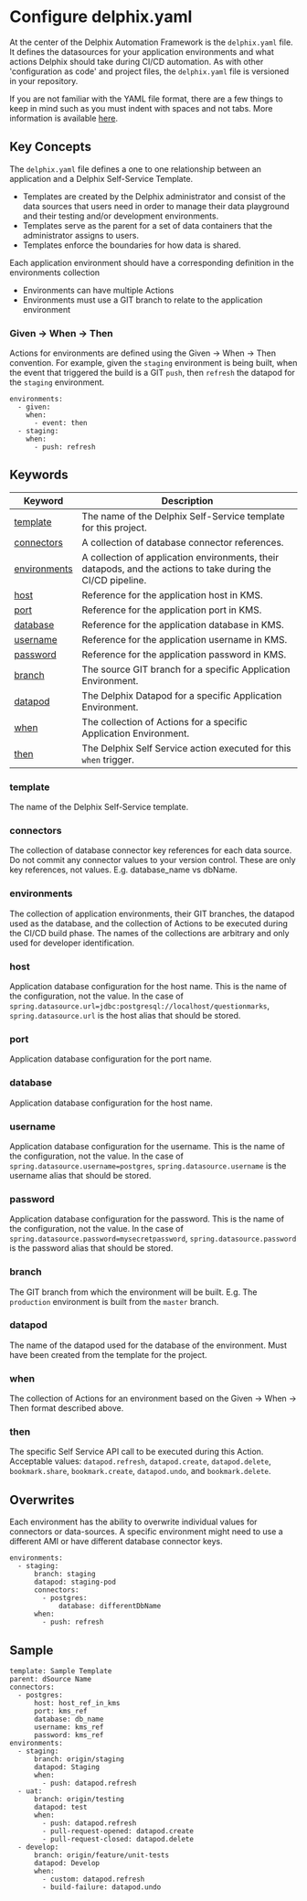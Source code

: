 # Configure delphix.yaml

At the center of the Delphix Automation Framework is the `delphix.yaml` file. It defines the datasources for your application environments and what actions Delphix should take during CI/CD automation. As with other 'configuration as code' and project files, the `delphix.yaml` file is versioned in your repository.

If you are not familiar with the YAML file format, there are a few things to keep in mind such as you must indent with spaces and not tabs. More information is available [here](http://yaml.org/).

## Key Concepts

The `delphix.yaml` file defines a one to one relationship between an application and a Delphix Self-Service Template.

*   Templates are created by the Delphix administrator and consist of the data sources that users need in order to manage their data playground and their testing and/or development environments.
*   Templates serve as the parent for a set of data containers that the administrator assigns to users.
*   Templates enforce the boundaries for how data is shared.

Each application environment should have a corresponding definition in the environments collection

*   Environments can have multiple Actions
*   Environments must use a GIT branch to relate to the application environment

### Given -> When -> Then

Actions for environments are defined using the Given -> When -> Then convention. For example, given the `staging` environment is being built, when the event that triggered the build is a GIT `push`, then `refresh` the datapod for the `staging` environment.

```
environments:
  - given:
    when:
      - event: then
  - staging:
    when:
      - push: refresh
```

## Keywords
|Keyword|Description
|---|---
|[template](#template)|The name of the Delphix Self-Service template for this project.
|[connectors](#connectors)|A collection of database connector references.
|[environments](#environments)|A collection of application environments, their datapods, and the actions to take during the CI/CD pipeline.
|[host](#host)|Reference for the application host in KMS.
|[port](#port)|Reference for the application port in KMS.
|[database](#database)|Reference for the application database in KMS.
|[username](#username)|Reference for the application username in KMS.
|[password](#password)|Reference for the application password in KMS.
|[branch](#branch)|The source GIT branch for a specific Application Environment.
|[datapod](#datapod)|The Delphix Datapod for a specific Application Environment.
|[when](#when)|The collection of Actions for a specific Application Environment.
|[then](#then)|The Delphix Self Service action executed for this `when` trigger.


### <a id="template"></a>template

The name of the Delphix Self-Service template.

### <a id="connectors"></a>connectors

The collection of database connector key references for each data source. Do not commit any connector values to your version control. These are only key references, not values. E.g. database_name vs dbName.

### <a id="environments"></a>environments

The collection of application environments, their GIT branches, the datapod used as the database, and the collection of Actions to be executed during the CI/CD build phase. The names of the collections are arbitrary and only used for developer identification.


### <a id="host"></a>host

Application database configuration for the host name. This is the name of the configuration, not the value. In the case of `spring.datasource.url=jdbc:postgresql://localhost/questionmarks`, `spring.datasource.url` is the host alias that should be stored.

### <a id="port"></a>port

Application database configuration for the port name.

### <a id="database"></a>database

Application database configuration for the host name.

### <a id="username"></a>username

Application database configuration for the username. This is the name of the configuration, not the value. In the case of `spring.datasource.username=postgres`, `spring.datasource.username` is the username alias that should be stored.

### <a id="password"></a>password

Application database configuration for the password. This is the name of the configuration, not the value. In the case of `spring.datasource.password=mysecretpassword`, `spring.datasource.password` is the password alias that should be stored.

### <a id="branch"></a>branch

The GIT branch from which the environment will be built. E.g. The `production` environment is built from the `master` branch.

### <a id="datapod"></a>datapod

The name of the datapod used for the database of the environment. Must have been created from the template for the project.

### <a id="when"></a>when

The collection of Actions for an environment based on the Given -> When -> Then format described above.

### <a id="then"></a>then

The specific Self Service API call to be executed during this Action. Acceptable values: `datapod.refresh`, `datapod.create`, `datapod.delete`, `bookmark.share`, `bookmark.create`, `datapod.undo`, and `bookmark.delete`.

## Overwrites

Each environment has the ability to overwrite individual values for connectors or data-sources. A specific environment might need to use a different AMI or have different database connector keys.

```
environments:
  - staging:
      branch: staging
      datapod: staging-pod
      connectors:
        - postgres:
            database: differentDbName
      when:
        - push: refresh

```

## Sample

```
template: Sample Template
parent: dSource Name
connectors:
  - postgres:
      host: host_ref_in_kms
      port: kms_ref
      database: db_name
      username: kms_ref
      password: kms_ref
environments:
  - staging:
      branch: origin/staging
      datapod: Staging
      when:
        - push: datapod.refresh
  - uat:
      branch: origin/testing
      datapod: test
      when:
        - push: datapod.refresh
        - pull-request-opened: datapod.create
        - pull-request-closed: datapod.delete
  - develop:
      branch: origin/feature/unit-tests
      datapod: Develop
      when:
        - custom: datapod.refresh
        - build-failure: datapod.undo
```
